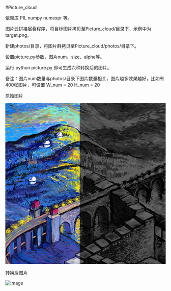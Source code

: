 #Picture_cloud

依赖库 PIL numpy numexpr 等。

图片云拼接层叠程序，将目标图片拷贝至Picture_cloud/目录下，示例中为target.png。

新建photos/目录，将图片群拷贝至Picture_cloud/photos/目录下。

设置picture.py参数，图片num、size、alpha等。

运行 python picture.py 即可生成六种转换后的图片。

备注：图片num数量与photos/目录下图片数量相关，图片越多效果越好，比如有400张图片，可设置 W_num = 20 H_num = 20


原始图片

![image](https://github.com/SundaeCHX/Little_python/blob/master/Picture_cloud/target.png)

转换后图片

![image](https://github.com/SundaeCHX/Little_python/blob/master/Picture_cloud/imgcloud.jpg)
